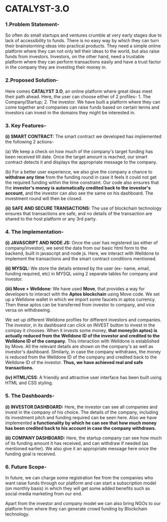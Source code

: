 # CATALYST-3.O
### **1.Problem Statement-**
So often do small startups and ventures crumble at very early stages due to lack of accessibility to funds. There is no easy way by which they can turn their brainstorming ideas into practical products. They need a simple online platform where they can not only tell their ideas to the world, but also raise funds from investors. Investors, on the other hand, need a trustable platform where they can perform transactions easily and have a trust factor in the company they are investing their money in.

### **2.Proposed Solution-**
Here comes **CATALYST 3.O**, an online platform where great ideas meet their path ahead. Here, the user can choose either of 2 profiles- 1. The Company/Startup; 2. The investor. We have built a platform where they can come together and companies can raise funds based on certain terms and investors can invest in the domains they might be interested in.

### **3. Key Features-**
**(i) SMART CONTRACT:** 
The smart contract we developed has implemented the following 2 actions- 

(a) We keep a check on how much of the company's target funding has been received till date. Once the target amount is reached, our smart contract detects it and displays the appropriate message to the company.

(b) For a better user experience, we also give the company a chance to **withdraw any time** from the funding round in case it feels it could not get the required funding within the time constraint. Our code also ensures that the **investor's money is automatically credited back to the investor's account**, and the investor can also see the same on his dashboard. The investment round will then be closed.

**(ii) SAFE AND SECURE TRANSACTIONS:** The use of blockchain technology ensures that transactions are safe, and no details of the transaction are shared to the host platform or any 3rd party.

### **4. The Implementation-**
**(i) JAVASCRIPT AND NODE JS:** Once the user has registered (as either of company/investor), we send the data from our basic html form to the backend, built in javascript and node js. Here, we interact with Welldone to implement the transactions and the smart contract conditions mentioned.

**(ii) MYSQL:** We store the details entered by the user (ex- name, email, funding required, etc) in MYSQL using 2 separate tables for company and investor.

**(iii) Move + Welldone:** We have used **Move**, that provides a way for developers to interact with the **Aptos blockchain** using Move code. We set up a Welldone wallet in which we import some faucets in aptos currency. Then these aptos can be transferred from investor to company, and vice versa on withdrawing.

We set up different Welldone profiles for different investors and companies. The investor, in its dashboard can click on INVEST button to invest in the compay it chooses. When it invests some money, **that money(in aptos) is actually reduced from the Welldone ID of the investor and credited to the Welldone ID of the company.** This interaction with Welldone is established by Move. All the relevant details are shown on the company's as well as investor's dashboard. SImilarly, in case the company withdraws, the money is reduced from the Welldone ID of the company and credited back to the Welldone ID of the investor. **Thus, we have achieved real and safe transactions.**

**(iv) HTML/CSS**: A friendly and attractive user interface has been built using HTML and CSS styling.

### **5. The Dashboards-**
**(i) INVESTOR DASHBOARD:** Here, the investor can see all companies and invest in the company of his choice. The details of the company, including its investment pitch and funding required can be seen here. Also we have implemented **a functionality by which he can see that how much money has been credited back to his account in case the company withdraws.**

**(ii) COMPANY DASHBOARD:** Here, the startup company can see how much of its funding amount it has received, and can withdraw if needed (as mentioned earlier). We also give it an appropriate message here once the funding goal is received.

### **6. Future Scope-**
In future, we can charge some registration fee from the companies who want raise funds through our platform and can start a subscription model (on monthly basis) in which they will get some added benefits such as social media marketing from our end.

Apart from the investor and company model we can also bring NGOs to our platform from where they can generate crowd funding by Blockchain technology.





